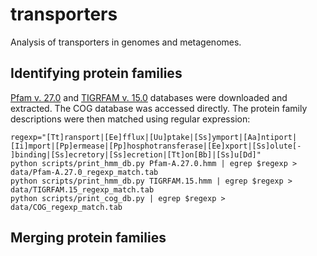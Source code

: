 # transporters
Analysis of transporters in genomes and metagenomes.

## Identifying protein families
[Pfam v. 27.0](ftp://ftp.ebi.ac.uk/pub/databases/Pfam/releases/Pfam27.0/) and [TIGRFAM v. 15.0](ftp://ftp.jcvi.org/pub/data/TIGRFAMs/)
databases were downloaded and extracted. The COG database was accessed directly. The protein family descriptions were then matched using regular expression:

    regexp="[Tt]ransport|[Ee]fflux|[Uu]ptake|[Ss]ymport|[Aa]ntiport|[Ii]mport|[Pp]ermease|[Pp]hosphotransferase|[Ee]xport|[Ss]olute[- ]binding|[Ss]ecretory|[Ss]ecretion|[Tt]on[Bb]|[Ss]u[Dd]"
    python scripts/print_hmm_db.py Pfam-A.27.0.hmm | egrep $regexp > data/Pfam-A.27.0_regexp_match.tab
    python scripts/print_hmm_db.py TIGRFAM.15.hmm | egrep $regexp > data/TIGRFAM.15_regexp_match.tab
    python scripts/print_cog_db.py | egrep $regexp > data/COG_regexp_match.tab

## Merging protein families

